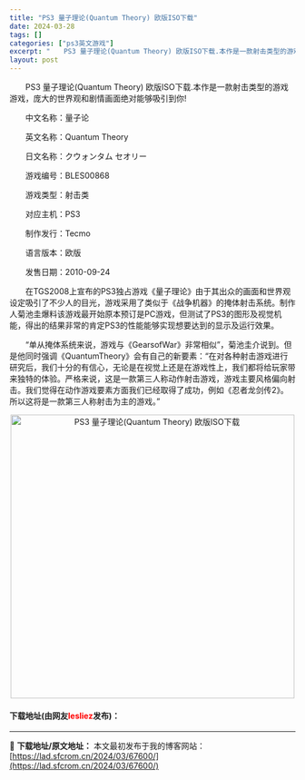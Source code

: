 ```yaml
---
title: "PS3 量子理论(Quantum Theory) 欧版ISO下载"
date: 2024-03-28
tags: []
categories: ["ps3英文游戏"]
excerpt: "　　PS3 量子理论(Quantum Theory) 欧版ISO下载.本作是一款射击类型的游戏游戏，庞大的世界观和剧情画面绝对能够吸引到你! 　　中文名称：量子论 　　英文名称：Quantum Theory 　　日文名称：クウォンタム セオリー 　　游戏编号：BLES00868 　　游戏类型：射击类&hellip;"
layout: post
---
```


 <p>　　PS3 量子理论(Quantum Theory) 欧版ISO下载.本作是一款射击类型的游戏游戏，庞大的世界观和剧情画面绝对能够吸引到你!</p> <p>　　中文名称：量子论</p> <p>　　英文名称：Quantum Theory</p> <p>　　日文名称：クウォンタム セオリー</p> <p>　　游戏编号：BLES00868</p> <p>　　游戏类型：射击类</p> <p>　　对应主机：PS3</p> <p>　　制作发行：Tecmo</p> <p>　　语言版本：欧版</p> <p>　　发售日期：2010-09-24</p> <p>　　在TGS2008上宣布的PS3独占游戏《量子理论》由于其出众的画面和世界观设定吸引了不少人的目光，游戏采用了类似于《战争机器》的掩体射击系统。制作人菊池圭爆料该游戏最开始原本预订是PC游戏，但测试了PS3的图形及视觉机能，得出的结果非常的肯定PS3的性能能够实现想要达到的显示及运行效果。</p> <p>　　&ldquo;单从掩体系统来说，游戏与《GearsofWar》非常相似&rdquo;，菊池圭介说到。但是他同时强调《QuantumTheory》会有自己的新要素：&ldquo;在对各种射击游戏进行研究后，我们十分的有信心，无论是在视觉上还是在游戏性上，我们都将给玩家带来独特的体验。严格来说，这是一款第三人称动作射击游戏，游戏主要风格偏向射击。我们觉得在动作游戏要素方面我们已经取得了成功，例如《忍者龙剑传2》。所以这将是一款第三人称射击为主的游戏。&rdquo;</p> <p align="center"><img align="" border="0" src="https://lad.sfcrom.cn/wp-content/uploads/2024/03/20240328_66051d79f175b.jpg" width="500" alt="PS3 量子理论(Quantum Theory) 欧版ISO下载" /></p> <p><h4>下载地址(由网友<font color="red">lesliez</font>发布)：</h4></p> 

---
📖 **下载地址/原文地址：** 本文最初发布于我的博客网站：[https://lad.sfcrom.cn/2024/03/67600/](https://lad.sfcrom.cn/2024/03/67600/)
